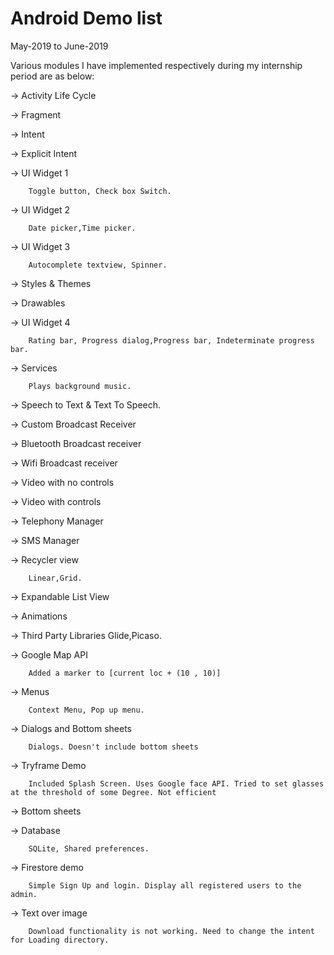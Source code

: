 # Android Demo list

May-2019 to June-2019

Various modules I have implemented respectively during my internship period are as below:

-> Activity Life Cycle

-> Fragment

-> Intent

-> Explicit Intent

-> UI Widget 1  

		Toggle button, Check box Switch.
	
-> UI Widget 2  

		Date picker,Time picker.
	
-> UI Widget 3  

		Autocomplete textview, Spinner.
	
-> Styles & Themes

-> Drawables

-> UI Widget 4  

		Rating bar, Progress dialog,Progress bar, Indeterminate progress bar.
	
-> Services  

		Plays background music.
	
-> Speech to Text & Text To Speech.

-> Custom Broadcast Receiver

-> Bluetooth Broadcast receiver

-> Wifi Broadcast receiver

-> Video with no controls

-> Video with controls

-> Telephony Manager

-> SMS Manager

-> Recycler view

		Linear,Grid.
	
-> Expandable List View

-> Animations

-> Third Party Libraries 
		Glide,Picaso.
	
-> Google Map API 

		Added a marker to [current loc + (10 , 10)]
	
-> Menus 

		Context Menu, Pop up menu.
	
-> Dialogs and Bottom sheets 

		Dialogs. Doesn't include bottom sheets

-> Tryframe Demo

		Included Splash Screen. Uses Google face API. Tried to set glasses at the threshold of some Degree. Not efficient
	
-> Bottom sheets

-> Database 

		SQLite, Shared preferences.
	
-> Firestore demo 

		Simple Sign Up and login. Display all registered users to the admin.

-> Text over image 

		Download functionality is not working. Need to change the intent for Loading directory.

